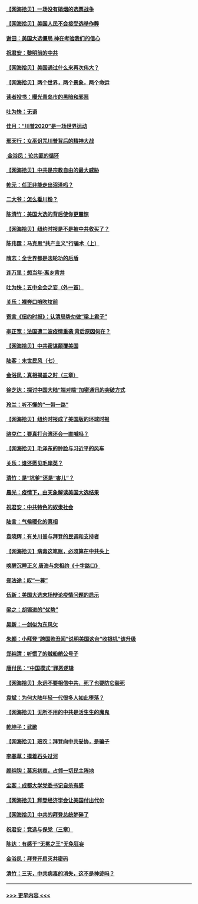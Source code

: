 #### [【网海拾贝】一场没有硝烟的选票战争](../pages/nsc993/n12531883.md?t=11080402) 
#### [【网海拾贝】美国人民不会接受选举作弊](../pages/nsc993/n12528850.md?t=11080402) 
#### [谢田：美国大选僵局 神在考验我们的信心](../pages/nsc993/n12527932.md?t=11080402) 
#### [祝君安：黎明前的中共](../pages/nsc993/n12524071.md?t=11080402) 
#### [【网海拾贝】美国通过什么来再次伟大？](../pages/nsc993/n12523844.md?t=11080402) 
#### [【网海拾贝】两个世界，两个景象，两个命运](../pages/nsc993/n12521419.md?t=11080402) 
#### [读者投书：曝光青岛市的黑暗和邪恶](../pages/nsc993/n12520988.md?t=11080402) 
#### [吐为快：无语](../pages/nsc993/n12518588.md?t=11080402) 
#### [佳月：“川普2020”是一场世界运动](../pages/nsc993/n12518581.md?t=11080402) 
#### [邢天行：女巫诅咒川普背后的精神大战](../pages/nsc993/n12517257.md?t=11080402) 
#### [ 金浴凤：论共匪的循环](../pages/nsc993/n12517133.md?t=11080402) 
#### [【网海拾贝】中共是宗教自由的最大威胁](../pages/nsc993/n12516879.md?t=11080402) 
#### [乾元：任正非能走出沼泽吗？](../pages/nsc993/n12515831.md?t=11080402) 
#### [二大爷：怎么看川粉？](../pages/nsc993/n12515820.md?t=11080402) 
#### [陈清竹：美国大选的背后使你更震惊](../pages/nsc993/n12515589.md?t=11080402) 
#### [【网海拾贝】纽约时报是不是被中共收买了？](../pages/nsc993/n12515122.md?t=11080402) 
#### [陈伟霆：马克思“共产主义”行骗术（上）](../pages/nsc993/n12510217.md?t=11080402) 
#### [隋志：全世界都是法轮功的后盾](../pages/nsc993/n12510636.md?t=11080402) 
#### [连万里：想当年‧离乡背井](../pages/nsc993/n12510623.md?t=11080402) 
#### [吐为快：五中全会之妄（外一首）](../pages/nsc993/n12510470.md?t=11080402) 
#### [关乐：裸奔口哨吹坟前](../pages/nsc993/n12510403.md?t=11080402) 
#### [寄言《纽约时报》：认清局势勿做“梁上君子”](../pages/nsc993/n12510042.md?t=11080402) 
#### [李正宽：法国遭二波疫情重袭 背后原因何在？](../pages/nsc993/n12509971.md?t=11080402) 
#### [【网海拾贝】中共密谋颠覆美国](../pages/nsc993/n12509816.md?t=11080402) 
#### [陆客：末世民风（七）](../pages/nsc993/n12507822.md?t=11080402) 
#### [金浴凤：真相揭盖之时（三章）](../pages/nsc993/n12507804.md?t=11080402) 
#### [徐芝达：探讨中国大陆“端对端”加密通讯的突破方式](../pages/nsc993/n12507682.md?t=11080402) 
#### [玲兰：听不懂的“一带一路”](../pages/nsc993/n12507669.md?t=11080402) 
#### [【网海拾贝】纽约时报成了美国版的环球时报](../pages/nsc993/n12507053.md?t=11080402) 
#### [骆克仁：要真打台湾还会一直喊吗？](../pages/nsc993/n12506843.md?t=11080402) 
#### [【网海拾贝】毛泽东的肿脸与习近平的风车](../pages/nsc993/n12504537.md?t=11080402) 
#### [关乐：谁还愿见毛岸英？](../pages/nsc993/n12503866.md?t=11080402) 
#### [清竹：是“坑爹”还是“害儿”？](../pages/nsc993/n12503034.md?t=11080402) 
#### [晨光：疫情下，由天象解读美国大选结果](../pages/nsc993/n12502536.md?t=11080402) 
#### [祝君安：中共特色的奴隶社会](../pages/nsc993/n12501529.md?t=11080402) 
#### [陆言：气候暖化的真相](../pages/nsc993/n12501183.md?t=11080402) 
#### [袁晓辉：有关川普与拜登的民调和支持者](../pages/nsc993/n12500433.md?t=11080402) 
#### [【网海拾贝】病毒这笔账，必须算在中共头上](../pages/nsc993/n12500320.md?t=11080402) 
#### [唤醒沉睡正义 唐浩与您相约《十字路口》](../pages/nsc993/n12497980.md?t=11080402) 
#### [郑法途：叹“一尊”](../pages/nsc993/n12498837.md?t=11080402) 
#### [伍新：美国大选末场辩论疫情问题的启示](../pages/nsc993/n12498829.md?t=11080402) 
#### [梁之：胡锡进的“优势”](../pages/nsc993/n12498780.md?t=11080402) 
#### [吴新：一剑似为东风欠](../pages/nsc993/n12498772.md?t=11080402) 
#### [朱颜：小拜登“跨国败丑闻”说明美国这台“收银机”该升级](../pages/nsc993/n12498731.md?t=11080402) 
#### [郑纯清：听惯了的贼船艄公号子](../pages/nsc993/n12498721.md?t=11080402) 
#### [唐付民：“中国模式”罪恶逻辑](../pages/nsc993/n12498310.md?t=11080402) 
#### [【网海拾贝】永远不要相信中共，死了也要防它装死](../pages/nsc993/n12498162.md?t=11080402) 
#### [袁斌：为何大陆年轻一代很多人如此堕落？](../pages/nsc993/n12495696.md?t=11080402) 
#### [【网海拾贝】无所不用的中共是活生生的魔鬼](../pages/nsc993/n12495621.md?t=11080402) 
#### [乾坤子：武歌](../pages/nsc993/n12493391.md?t=11080402) 
#### [【网海拾贝】班农：拜登向中共妥协，是骗子](../pages/nsc993/n12492877.md?t=11080402) 
#### [李春草：摸着石头过河](../pages/nsc993/n12491121.md?t=11080402) 
#### [颜纯钩：莫忘初衷，占领一切民主阵地](../pages/nsc993/n12490965.md?t=11080402) 
#### [尘客：成都大学党委书记自杀有感](../pages/nsc993/n12490950.md?t=11080402) 
#### [【网海拾贝】拜登经济学会让美国付出代价](../pages/nsc993/n12489662.md?t=11080402) 
#### [【网海拾贝】中共的拜登总统梦碎了](../pages/nsc993/n12487896.md?t=11080402) 
#### [祝君安：竞选与保党（三章）](../pages/nsc993/n12487258.md?t=11080402) 
#### [陈达：有感于“无冕之王”无免狂妄](../pages/nsc993/n12485133.md?t=11080402) 
#### [金浴凤：拜登开启灭共密码](../pages/nsc993/n12485125.md?t=11080402) 
#### [清竹：三天，中共病毒的消失，这不是神迹吗？](../pages/nsc993/n12485027.md?t=11080402) 

----
#### [ >>> 更早内容 <<< ](../indexes/nsc993-earlier.md)
